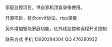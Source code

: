 家庭监控项目。供自家机顶盒录像使用。

开源项目，符合onvif协议。rtsp录像

另外增加智能家庭功能，红外线监控和远程开关控制

联系方式  手机 13920294304   QQ 476360932